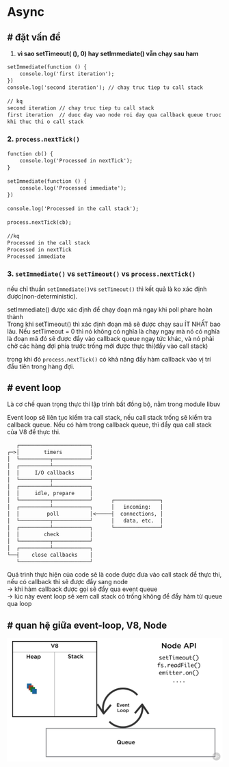 # Async

## \# đặt vấn đề

1. **vì sao setTimeout\( \(\), 0\) hay setImmediate\(\) vẫn chạy sau ham**

```text
setImmediate(function () {
    console.log('first iteration');
})
console.log('second iteration'); // chay truc tiep tu call stack

// kq
second iteration // chay truc tiep tu call stack
first iteration  // duoc day vao node roi day qua callback queue truoc khi thuc thi o call stack
```

### 2. `process.nextTick()`

```text
function cb() {
    console.log('Processed in nextTick');
}

setImmediate(function () {
    console.log('Processed immediate');
})

console.log('Processed in the call stack');

process.nextTick(cb);

//kq
Processed in the call stack
Processed in nextTick
Processed immediate
```

### 3. `setImmediate()` vs `setTimeout()` vs `process.nextTick()`

nếu chỉ thuần `setImmediate()`vs `setTimeout()` thì kết quả là ko xác định được\(non-deterministic\).

setImmediate\(\) được xác định để chạy đoạn mã ngay khi poll phare hoàn thành  
Trong khi setTimeout\(\) thì xác định đoạn mã sẽ được chạy sau ÍT NHẤT bao lâu. Nếu setTimeout = 0 thì nó không có nghĩa là chạy ngay mà nó có nghĩa là đoạn mã đó sẽ được đẩy vào callback queue ngay tức khác, và nó phải chờ các hàng đợi phía trước trống mới được thực thi\(đẩy vào call stack\)

trong khi đó `process.nextTick()` có khả năng đẩy hàm callback vào vị trí đầu tiên trong hàng đợi.

## \# event loop

Là cơ chế quan trọng thực thi lập trình bất đồng bộ, nằm trong module libuv

Event loop sẽ liên tục kiểm tra call stack, nếu call stack trống sẽ kiểm tra callback queue. Nếu có hàm trong callback queue, thì đẩy qua call stack của V8 để thực thi.

```text
   ┌───────────────────────┐
┌─>│        timers         │
│  └──────────┬────────────┘
│  ┌──────────┴────────────┐
│  │     I/O callbacks     │
│  └──────────┬────────────┘
│  ┌──────────┴────────────┐
│  │     idle, prepare     │
│  └──────────┬────────────┘      ┌───────────────┐
│  ┌──────────┴────────────┐      │   incoming:   │
│  │         poll          │<─────┤  connections, │
│  └──────────┬────────────┘      │   data, etc.  │
│  ┌──────────┴────────────┐      └───────────────┘
│  │        check          │
│  └──────────┬────────────┘
│  ┌──────────┴────────────┐
└──┤    close callbacks    │
   └───────────────────────┘
```

Quá trình thực hiện của code sẽ là code được đưa vào call stack để thực thi, nếu có callback thì sẽ được đẩy sang node  
-&gt; khi hàm callback được gọi sẽ đẩy qua event queue  
-&gt; lúc này event loop sẽ xem call stack có trống không để đẩy hàm từ queue qua loop

## \# quan hệ giữa event-loop, V8, Node

![](../.gitbook/assets/event-loop-2.png)



